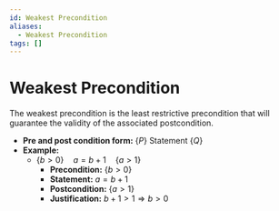 ```yaml
---
id: Weakest Precondition
aliases:
  - Weakest Precondition
tags: []
---
```


# Weakest Precondition
The weakest precondition is the least restrictive precondition that will guarantee the validity of the associated postcondition.  

- **Pre and post condition form:** $\{P\} \text{ Statement } \{Q\}$
- **Example:**
  - $\{ b > 0 \} \quad a = b + 1 \quad \{ a > 1 \}$
    - **Precondition:** $\{ b > 0 \}$
    - **Statement:** $a = b + 1$
    - **Postcondition:** $\{ a > 1 \}$
    - **Justification:** $b + 1 > 1 \Rightarrow b > 0$


